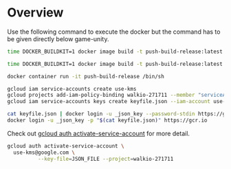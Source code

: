 # Overview

Use the following command to execute the docker but the command has to be given directly below game-unity.

```sh
time DOCKER_BUILDKIT=1 docker image build -t push-build-release:latest --no-cache --build-arg SERVICE_NAME="use-kms" --build-arg PROJECT_ID="walkio-271711" --build-arg JSON_FILE="$(cat ./credentials/gcp/keyfile.json)" -f ./push-build-release/Dockerfile .

time DOCKER_BUILDKIT=1 docker image build -t push-build-release:latest --no-cache -f ./push-build-release/Dockerfile .

docker container run -it push-build-release /bin/sh
```


```sh
gcloud iam service-accounts create use-kms
gcloud projects add-iam-policy-binding walkio-271711 --member "serviceAccount:use-kms@walkio-271711.iam.gserviceaccount.com"
gcloud iam service-accounts keys create keyfile.json --iam-account use-kms@walkio-271711.iam.gserviceaccount.com

cat keyfile.json | docker login -u _json_key --password-stdin https://gcr.io
docker login -u _json_key -p "$(cat keyfile.json)" https://gcr.io
```

Check out [gcloud auth activate-service-account](https://cloud.google.com/sdk/gcloud/reference/auth/activate-service-account) for more detail.

```sh
gcloud auth activate-service-account \
  use-kms@google.com \
          --key-file=JSON_FILE --project=walkio-271711
```

